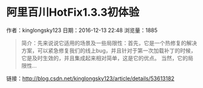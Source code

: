 # 阿里百川HotFix1.3.3初体验
作者：kinglongsky123
日期：2016-12-13 22:48
浏览量：1885
> 简介：先来说说它适用的场景及一些局限性：首先，它是一个热修复的解决方案，可以紧急修复我们的线上bug，并且针对于第一次加载补丁的时候，它是及时生效的，并且集成起来相对简单，这是它的优点。 
当然，它的局限性...

 链接：http://blog.csdn.net/kinglongsky123/article/details/53613182
